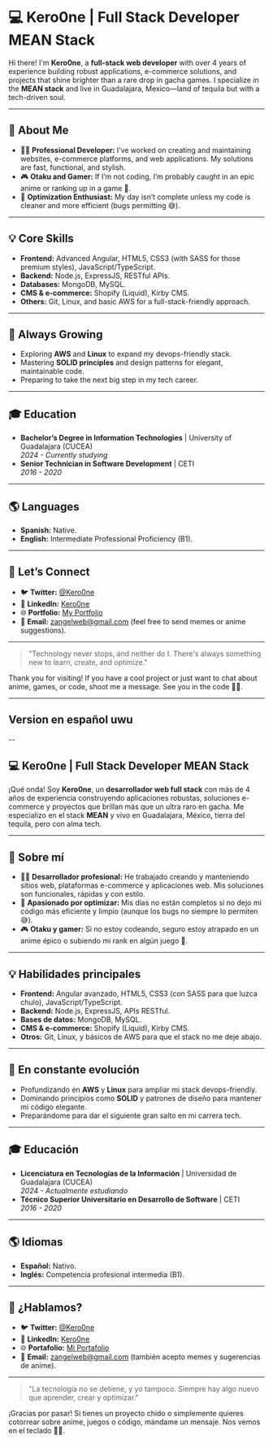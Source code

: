 # 💻 Kero0ne | Full Stack Developer MEAN Stack  

Hi there! I'm **Kero0ne**, a **full-stack web developer** with over 4 years of experience building robust applications, e-commerce solutions, and projects that shine brighter than a rare drop in gacha games. I specialize in the **MEAN stack** and live in Guadalajara, Mexico—land of tequila but with a tech-driven soul.

---

## 🎯 About Me  
- 👨‍💻 **Professional Developer:** I’ve worked on creating and maintaining websites, e-commerce platforms, and web applications. My solutions are fast, functional, and stylish.  
- 🎮 **Otaku and Gamer:** If I’m not coding, I’m probably caught in an epic anime or ranking up in a game 👾.  
- 🔧 **Optimization Enthusiast:** My day isn’t complete unless my code is cleaner and more efficient (bugs permitting 😅).  

---

## 💡 Core Skills  
- **Frontend:** Advanced Angular, HTML5, CSS3 (with SASS for those premium styles), JavaScript/TypeScript.  
- **Backend:** Node.js, ExpressJS, RESTful APIs.  
- **Databases:** MongoDB, MySQL.  
- **CMS & e-commerce:** Shopify (Liquid), Kirby CMS.  
- **Others:** Git, Linux, and basic AWS for a full-stack-friendly approach.  

---

## 🌱 Always Growing  
- Exploring **AWS** and **Linux** to expand my devops-friendly stack.  
- Mastering **SOLID principles** and design patterns for elegant, maintainable code.  
- Preparing to take the next big step in my tech career.  

---

## 🎓 Education  
- **Bachelor’s Degree in Information Technologies** | University of Guadalajara (CUCEA)  
  *2024 - Currently studying*  
- **Senior Technician in Software Development** | CETI  
  *2016 - 2020*  

---

## 🌎 Languages  
- **Spanish:** Native.  
- **English:** Intermediate Professional Proficiency (B1).  

---

## 💬 Let’s Connect  
- 🐦 **Twitter:** [@Kero0ne](#)  
- 💼 **LinkedIn:** [Kero0ne](#)  
- 🌐 **Portfolio:** [My Portfolio](https://bit.ly/3zoZv81)  
- 📧 **Email:** zangelweb@gmail.com (feel free to send memes or anime suggestions).  

---

> "Technology never stops, and neither do I. There's always something new to learn, create, and optimize."  

Thank you for visiting! If you have a cool project or just want to chat about anime, games, or code, shoot me a message. See you in the code 👾✨.  

--- 


## Version en español uwu

--

## 💻 Kero0ne | Full Stack Developer MEAN Stack  

¡Qué onda! Soy **Kero0ne**, un **desarrollador web full stack** con más de 4 años de experiencia construyendo aplicaciones robustas, soluciones e-commerce y proyectos que brillan más que un ultra raro en gacha. Me especializo en el stack **MEAN** y vivo en Guadalajara, México, tierra del tequila, pero con alma tech.

---

## 🎯 Sobre mí  
- 👨‍💻 **Desarrollador profesional:** He trabajado creando y manteniendo sitios web, plataformas e-commerce y aplicaciones web. Mis soluciones son funcionales, rápidas y con estilo.  
- 🔧 **Apasionado por optimizar:** Mis días no están completos si no dejo mi código más eficiente y limpio (aunque los bugs no siempre lo permiten 😅).
- 🎮 **Otaku y gamer:** Si no estoy codeando, seguro estoy atrapado en un anime épico o subiendo mi rank en algún juego 👾.  

---

## 💡 Habilidades principales  
- **Frontend:** Angular avanzado, HTML5, CSS3 (con SASS para que luzca chulo), JavaScript/TypeScript.  
- **Backend:** Node.js, ExpressJS, APIs RESTful.  
- **Bases de datos:** MongoDB, MySQL.  
- **CMS & e-commerce:** Shopify (Liquid), Kirby CMS.  
- **Otros:** Git, Linux, y básicos de AWS para que el stack no me deje abajo.  

---

## 🌱 En constante evolución  
- Profundizando en **AWS** y **Linux** para ampliar mi stack devops-friendly.  
- Dominando principios como **SOLID** y patrones de diseño para mantener mi código elegante.  
- Preparándome para dar el siguiente gran salto en mi carrera tech.  

---

## 🎓 Educación  
- **Licenciatura en Tecnologías de la Información** | Universidad de Guadalajara (CUCEA)  
  *2024 - Actualmente estudiando*  
- **Técnico Superior Universitario en Desarrollo de Software** | CETI  
  *2016 - 2020*  

---

## 🌎 Idiomas  
- **Español:** Nativo.  
- **Inglés:** Competencia profesional intermedia (B1).  

---

## 💬 ¿Hablamos?  
- 🐦 **Twitter:** [@Kero0ne](#)  
- 💼 **LinkedIn:** [Kero0ne](#)  
- 🌐 **Portafolio:** [Mi Portafolio](https://bit.ly/3zoZv81)  
- 📧 **Email:** zangelweb@gmail.com (también acepto memes y sugerencias de anime).  

---

> "La tecnología no se detiene, y yo tampoco. Siempre hay algo nuevo que aprender, crear y optimizar."  

¡Gracias por pasar! Si tienes un proyecto chido o simplemente quieres cotorrear sobre anime, juegos o código, mándame un mensaje. Nos vemos en el teclado 👾✨.  

